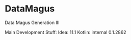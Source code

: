 DataMagus
=========

Data Magus Generation III


Main Development Stuff: 
    Idea: 11.1
    Kotlin: internal 0.1.2862
